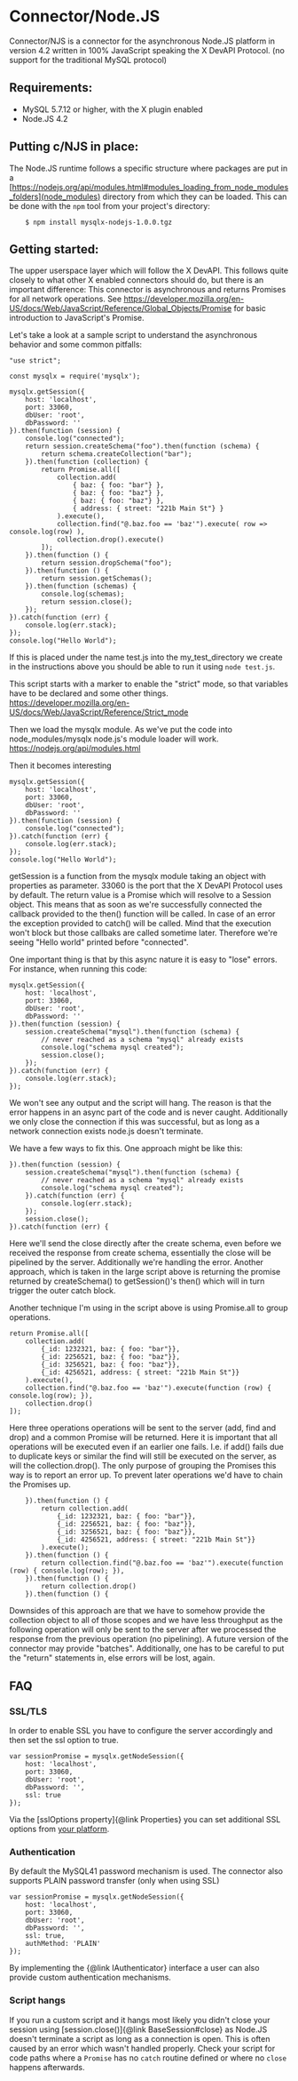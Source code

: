# Connector/Node.JS

Connector/NJS is a connector for the asynchronous Node.JS platform in
version 4.2 written in 100% JavaScript speaking the X DevAPI Protocol.
(no support for the traditional MySQL protocol)

## Requirements:

 * MySQL 5.7.12 or higher, with the X plugin enabled
 * Node.JS 4.2

## Putting c/NJS in place:

The Node.JS runtime follows a specific structure where packages are put in a
[https://nodejs.org/api/modules.html#modules_loading_from_node_modules_folders](node_modules)
directory from which they can be loaded. This can be done with the `npm` tool from your
project's directory:

```
    $ npm install mysqlx-nodejs-1.0.0.tgz
```

## Getting started:

The upper userspace layer which will follow the X DevAPI. This follows quite 
closely to what other X enabled connectors should do, but there is an important
difference: This connector is asynchronous and returns Promises for all network
operations. See
https://developer.mozilla.org/en-US/docs/Web/JavaScript/Reference/Global_Objects/Promise for basic introduction to JavaScript's Promise.

Let's take a look at a sample script to understand the asynchronous
behavior and some common pitfalls:

```
"use strict";

const mysqlx = require('mysqlx');

mysqlx.getSession({
    host: 'localhost',
    port: 33060,
    dbUser: 'root',
    dbPassword: ''
}).then(function (session) {
    console.log("connected");
    return session.createSchema("foo").then(function (schema) {
        return schema.createCollection("bar");
    }).then(function (collection) {
        return Promise.all([
            collection.add(
                { baz: { foo: "bar"} },
                { baz: { foo: "baz"} },
                { baz: { foo: "baz"} },
                { address: { street: "221b Main St"} }
            ).execute(),
            collection.find("@.baz.foo == 'baz'").execute( row => console.log(row) ),
            collection.drop().execute()
        ]);
    }).then(function () {
        return session.dropSchema("foo");
    }).then(function () {
        return session.getSchemas();
    }).then(function (schemas) {
        console.log(schemas);
        return session.close();
    });
}).catch(function (err) {
    console.log(err.stack);
});
console.log("Hello World");
```
If this is placed under the name test.js into the my_test_directory we
create in the instructions above you should be able to run it using
`node test.js`.


This script starts with a marker to enable the "strict" mode, so that
variables have to be declared and some other things.
https://developer.mozilla.org/en-US/docs/Web/JavaScript/Reference/Strict_mode

Then we load the mysqlx module. As we've put the code into
node_modules/mysqlx node.js's module loader will work.
https://nodejs.org/api/modules.html

Then it becomes interesting

```
mysqlx.getSession({
    host: 'localhost',
    port: 33060,
    dbUser: 'root',
    dbPassword: ''
}).then(function (session) {
    console.log("connected");
}).catch(function (err) {
    console.log(err.stack);
});
console.log("Hello World");
```

getSession is a function from the mysqlx module taking an object with
properties as parameter. 33060 is the port that the X DevAPI Protocol uses by default.
The return value is a Promise which will resolve to a Session object.
This means that as soon as we're successfully connected the callback
provided to the then() function will be called. In case of an error the
exception provided to catch() will be called. Mind that the execution
won't block but those callbaks are called sometime later. Therefore
we're seeing "Hello world" printed before "connected". 

One important thing is that by this async nature it is easy to "lose"
errors. For instance, when running this code:

```
mysqlx.getSession({
    host: 'localhost',
    port: 33060,
    dbUser: 'root',
    dbPassword: ''
}).then(function (session) {
    session.createSchema("mysql").then(function (schema) {
        // never reached as a schema "mysql" already exists
        console.log("schema mysql created");
        session.close();
    });
}).catch(function (err) {
    console.log(err.stack);
});
```

We won't see any output and the script will hang. The reason is that the
error happens in an async part of the code and is never caught.
Additionally we only close the connection if this was successful, but as
long as a network connection exists node.js doesn't terminate.

We have a few ways to fix this. One approach might be like this:

```
}).then(function (session) {
    session.createSchema("mysql").then(function (schema) {
        // never reached as a schema "mysql" already exists
        console.log("schema mysql created");
    }).catch(function (err) {
        console.log(err.stack);
    });
    session.close();
}).catch(function (err) {
```

Here we'll send the close directly after the create schema, even before
we received the response from create schema, essentially the close will
be pipelined by the server. Additionally we're handling the error.
Another approach, which is taken in the large script above is returning
the promise returned by createSchema() to getSession()'s then() which
will in turn trigger the outer catch block. 

Another technique I'm using in the script above is using Promise.all to
group operations.

```
return Promise.all([
    collection.add(
        {_id: 1232321, baz: { foo: "bar"}},
        {_id: 2256521, baz: { foo: "baz"}},
        {_id: 3256521, baz: { foo: "baz"}},
        {_id: 4256521, address: { street: "221b Main St"}}
    ).execute(),
    collection.find("@.baz.foo == 'baz'").execute(function (row) { console.log(row); }),
    collection.drop()
]);
```

Here three operations operations will be sent to the server (add, find
and drop) and a common Promise will be returned. Here it is important
that all operations will be executed even if an earlier one fails. I.e.
if add() fails due to duplicate keys or similar the find will still be
executed on the server, as will the collection.drop(). The only purpose
of grouping the Promises this way is to report an error up. To prevent
later operations we'd have to chain the Promises up.

```
    }).then(function () {
        return collection.add(
            {_id: 1232321, baz: { foo: "bar"}},
            {_id: 2256521, baz: { foo: "baz"}},
            {_id: 3256521, baz: { foo: "baz"}},
            {_id: 4256521, address: { street: "221b Main St"}}
        ).execute();
    }).then(function () {
        return collection.find("@.baz.foo == 'baz'").execute(function (row) { console.log(row); }),
    }).then(function () {
        return collection.drop()
    }).then(function () {
```

Downsides of this approach are that we have to somehow provide the
collection object to all of those scopes and we have less throughput as
the following operation will only be sent to the server after we
processed the response from the previous operation (no pipelining). A
future version of the connector may provide "batches". Additionally, one has
to be careful to put the "return" statements in, else errors will be
lost, again.


## FAQ 
### SSL/TLS

In order to enable SSL you have to configure the server accordingly and then
set the ssl option to true. 

```
var sessionPromise = mysqlx.getNodeSession({
    host: 'localhost',
    port: 33060,
    dbUser: 'root',
    dbPassword: '',
    ssl: true
});
```

Via the [sslOptions property]{@link Properties} you can set additional
SSL options from [your platform](https://nodejs.org/api/tls.html#tls_new_tls_tlssocket_socket_options).

### Authentication

By default the MySQL41 password mechanism is used. The connector also supports
PLAIN password transfer (only when using SSL)

```
var sessionPromise = mysqlx.getNodeSession({
    host: 'localhost',
    port: 33060,
    dbUser: 'root',
    dbPassword: '',
    ssl: true,
    authMethod: 'PLAIN'
});
```
By implementing the {@link IAuthenticator} interface a user can also provide custom 
authentication mechanisms.

### Script hangs

If you run a custom script and it hangs most likely you didn't close your
session using [session.close()]{@link BaseSession#close} as Node.JS doesn't
terminate a script as long as a connection is open. This is often caused by an
error which wasn't handled properly. Check your script for code paths where
a `Promise` has no `catch` routine defined or where no `close` happens
afterwards.
